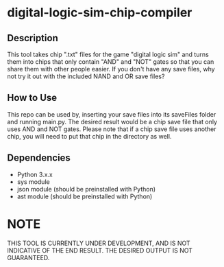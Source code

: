 # digital-logic-sim-chip-compiler
## Description
This tool takes chip ".txt" files for the game "digital logic sim" and turns them into chips that only contain "AND" and "NOT" gates so that you can share them with other people easier. If you don't have any save files, why not try it out with the included NAND and OR save files?
## How to Use
This repo can be used by, inserting your save files into its saveFiles folder and running main.py. The desired result would be a chip save file that only uses AND and NOT gates. Please note that if a chip save file uses another chip, you will need to put that chip in the directory as well.
## Dependencies
+ Python 3.x.x
+ sys module
+ json module (should be preinstalled with Python)
+ ast module (should be preinstalled with Python)
# NOTE
THIS TOOL IS CURRENTLY UNDER DEVELOPMENT, AND IS NOT INDICATIVE OF THE END RESULT. THE DESIRED OUTPUT IS NOT GUARANTEED.
